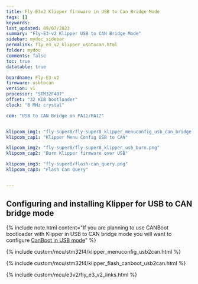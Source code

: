 ```yaml
---
title: Fly-E3v2 Klipper firmware in USB to Can Bridge Mode
tags: []
keywords: 
last_updated: 09/07/2023
summary: "Fly-E3-v2 Klipper USB to CAN Bridge Mode"
sidebar: mydoc_sidebar
permalink: fly_e3_v2_klipper_usbtocan.html
folder: mydoc
comments: false
toc: true
datatable: true

boardname: Fly-E3-v2
firmware: usbtocan
version: v1
processor: "STM32F407"
offset: "32 KiB bootloader"
clock: "8 MHz crystal"

com: "USB to CAN Bridge on PA11/PA12"


klipcom_img1: "fly-super8/fly-super8_klipper_menuconfig_usb_can_bridge.png"
klipcom_cap1: "Klipper Menu Config USB to CAN"

klipcom_img2: "fly-super8/fly-super8_klipper_usb_burn.png"
klipcom_cap2: "Burn Klipper firmware over USB"

klipcom_img3: "fly-super8/flash-can_query.png"
klipcom_cap3: "Flash Can Query"


---
```


## Configuring and installing Klipper for USB to CAN bridge mode


{% include note.html content="If you are planning to use CANBoot bootloader with Klipper in USB to CAN bridge mode you will want to configure [CanBoot in USB mode](./fly_e3_v2_canboot_usb.html)" %}

{% include custom/mcu/stm32f4/klipper_menuconfig_usb2can.html %}

{% include custom/mcu/stm32f4/klipper_flash_canboot_usb2can.html %}

{% include custom/mcu/e3v2/fly_e3_v2_links.html %}